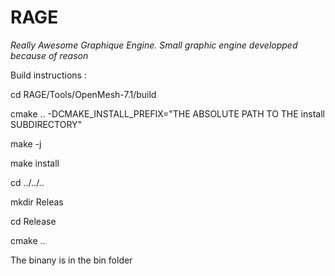 # RAGE
*Really Awesome Graphique Engine. Small graphic engine developped because of reason*

Build instructions :

cd RAGE/Tools/OpenMesh-7.1/build

cmake .. -DCMAKE_INSTALL_PREFIX="THE ABSOLUTE PATH TO THE install SUBDIRECTORY"

make -j

make install

cd ../../..

mkdir Releas

cd Release

cmake ..

The binany is in the bin folder



